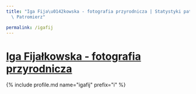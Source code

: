```yaml
---
title: "Iga Fija\u0142kowska - fotografia przyrodnicza | Statystyki patronite.pl |\
  \ Patromierz"

permalink: /igafij
---
```


# [Iga Fijałkowska - fotografia przyrodnicza](https://patronite.pl/igafij)

{% include profile.md name="igafij" prefix="i" %}
